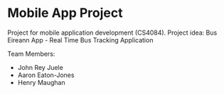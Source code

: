 # Mobile App Project

Project for mobile application development (CS4084). 
Project idea: Bus Eireann App - Real Time Bus Tracking Application<br />

Team Members:
- John Rey Juele
- Aaron Eaton-Jones
- Henry Maughan
